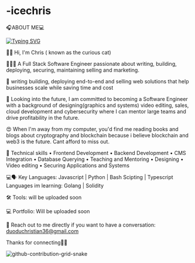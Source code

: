 # -icechris
🎧ABOUT ME💻

[![Typing SVG](https://readme-typing-svg.demolab.com/?lines=Welcome+To+My+Profile;I'm+The+Curious+Cat)](https://git.io/typing-svg)

👋🏽 Hi, I'm Chris ( known as the curious cat)

👨🏾‍💻 A Full Stack Software Engineer passionate about writing, building, deploying, securing, maintaining selling and marketing.

🌇 writing building, deploying end-to-end and selling web solutions that help businesses scale while saving time and cost 

🔭 Looking into the future, I am committed to becoming a Software Engineer with a background of designing(graphics and systems) video editing, sales, cloud development and cybersecurity where I can mentor large teams and drive profitability in the future.

😍 When I'm away from my computer, you'd find me reading books and blogs about cryptography and blockchain because i believe blockchain and web3 is the future. Cant afford to miss out.


🦾 Technical skills 
 • Frontend Development
 • Backend Development
 • CMS Integration
 • Database Querying
 • Teaching and Mentoring
• Designing
• Video editing
 • Securing Applications and Systems 

💻🗣 Key Languages: Javascript | Python | Bash Scipting | Typescript
 Languages im learning: Golang | Solidity

🛠 Tools: will be uploaded soon

💻 Portfolio: Will be uploaded soon

📩 Reach out to me directly if you want to have a conversation: duoduchristian36@gmail.com

Thanks for connecting✌🏾


![github-contribution-grid-snake](https://github.com/icechris/icechris/assets/78994072/cdbe3637-e47f-492b-8434-32543bbfe7c0)
